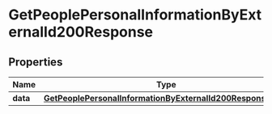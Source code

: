 

# GetPeoplePersonalInformationByExternalId200Response


## Properties

| Name | Type | Description | Notes |
|------------ | ------------- | ------------- | -------------|
|**data** | [**GetPeoplePersonalInformationByExternalId200ResponseData**](GetPeoplePersonalInformationByExternalId200ResponseData.md) |  |  |



